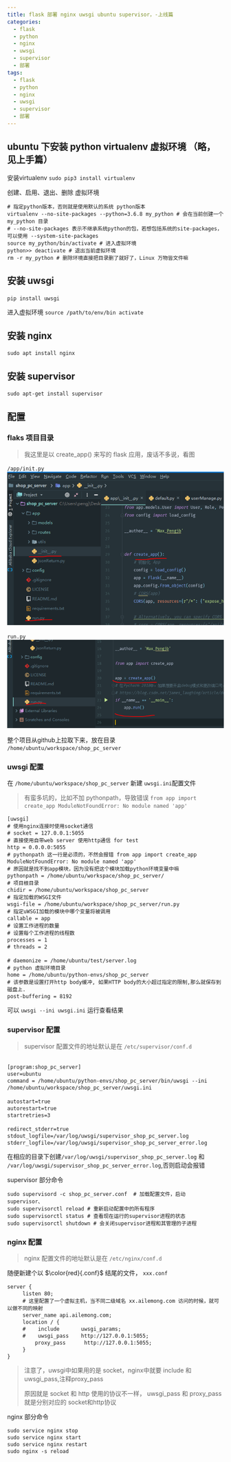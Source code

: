 ```yaml
---
title: flask 部署 nginx uwsgi ubuntu supervisor，-上线篇
categories:
  - flask
  - python
  - nginx
  - uwsgi
  - supervisor
  - 部署
tags:
  - flask
  - python
  - nginx
  - uwsgi
  - supervisor
  - 部署
---
```


## ubuntu 下安装 python virtualenv 虚拟环境 （略，见上手篇）
安装virtualenv `sudo pip3 install virtualenv`

创建、启用、退出、删除 虚拟环境
```shell
# 指定python版本，否则就是使用默认的系统 python版本
virtualenv --no-site-packages --python=3.6.8 my_python # 会在当前创建一个 my_python 目录
# --no-site-packages 表示不继承系统python的包，若想包括系统的site-packages，可以使用 --system-site-packages
source my_python/bin/activate # 进入虚拟环境
python>> deactivate # 退出当前虚拟环境
rm -r my_python # 删除环境直接把目录删了就好了，Linux 万物皆文件嘛
```

## 安装 uwsgi

`pip install uwsgi`

进入虚拟环境 `source /path/to/env/bin activate`

## 安装 nginx
`sudo apt install nginx`

## 安装 supervisor
`sudo apt-get install supervisor`

## 配置
### flaks 项目目录
> 我这里是以 create_app() 来写的 flask 应用，废话不多说，看图

`/app/init.py`
![](/public/img/2019-12-14-1.png)

`run.py`
![](/public/img/2019-12-14-2.png)

整个项目从github上拉取下来，放在目录 `/home/ubuntu/workspace/shop_pc_server`
### uwsgi 配置
在 `/home/ubuntu/workspace/shop_pc_server` 新建 `uwsgi.ini`配置文件

> 有蛮多坑的，比如不加 pythonpath，导致错误 `from app import create_app ModuleNotFoundError: No module named 'app'`

```shell
[uwsgi]
# 使用nginx连接时使用socket通信
# socket = 127.0.0.1:5055
# 直接使用自带web server 使用http通信 for test
http = 0.0.0.0:5055
# pythonpath 这一行是必须的，不然会报错 from app import create_app ModuleNotFoundError: No module named 'app'
# 原因就是找不到app模块，因为没有把这个模块加载python环境变量中嘛
pythonpath = /home/ubuntu/workspace/shop_pc_server/
# 项目根目录
chidir = /home/ubuntu/workspace/shop_pc_server
# 指定加载的WSGI文件
wsgi-file = /home/ubuntu/workspace/shop_pc_server/run.py
# 指定uWSGI加载的模块中哪个变量将被调用
callable = app
# 设置工作进程的数量
# 设置每个工作进程的线程数
processes = 1
# threads = 2

# daemonize = /home/ubuntu/test/server.log
# python 虚拟环境目录
home = /home/ubuntu/python-envs/shop_pc_server
# 该参数是设置打开http body缓冲, 如果HTTP body的大小超过指定的限制,那么就保存到磁盘上.
post-buffering = 8192
```

可以 `uwsgi --ini uwsgi.ini` 运行查看结果

### supervisor 配置
> supervisor 配置文件的地址默认是在 `/etc/supervisor/conf.d`

```shell

[program:shop_pc_server]
user=ubuntu
command = /home/ubuntu/python-envs/shop_pc_server/bin/uwsgi --ini /home/ubuntu/workspace/shop_pc_server/uwsgi.ini

autostart=true
autorestart=true
startretries=3

redirect_stderr=true
stdout_logfile=/var/log/uwsgi/supervisor_shop_pc_server.log
stderr_logfile=/var/log/uwsgi/supervisor_shop_pc_server_error.log
```

在相应的目录下创建`/var/log/uwsgi/supervisor_shop_pc_server.log` 和 `/var/log/uwsgi/supervisor_shop_pc_server_error.log`,否则启动会报错

supervisor 部分命令
```shell
sudo supervisord -c shop_pc_server.conf  # 加载配置文件，启动 supervisor、
sudo supervisorctl reload # 重新启动配置中的所有程序
sudo supervisorctl status # 查看现在运行的supervisor进程的状态
sudo supervisorctl shutdown # 会关闭supervisor进程和其管理的子进程
```

### nginx 配置
> nginx 配置文件的地址默认是在 `/etc/nginx/conf.d`

随便新建个以 $\color{red}{.conf}$ 结尾的文件， `xxx.conf`

```shell
server {
     listen 80;
     # 这里配置了一个虚拟主机，当不同二级域名 xx.ailemong.com 访问的时候，就可以做不同的映射
     server_name api.ailemong.com;
     location / {
     #    include       uwsgi_params;
     #    uwsgi_pass    http://127.0.0.1:5055;
         proxy_pass      http://127.0.0.1:5055;
     }
}
```

> 注意了，uwsgi中如果用的是 socket，nginx中就要 include 和 uwsgi_pass,注释proxy_pass
>
> 原因就是 socket 和 http 使用的协议不一样， uwsgi_pass 和 proxy_pass 就是分别对应的 socket和http协议

nginx 部分命令
```shell
sudo service nginx stop
sudo service nginx start
sudo service nginx restart
sudo nginx -s reload
```
